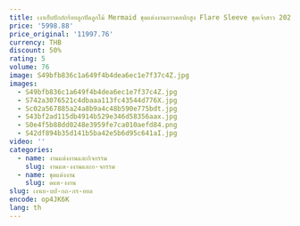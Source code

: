 ```yaml
---
title: เงาเย็บปักถักร้อยลูกปัดลูกไม้ Mermaid ชุดแต่งงานยาวคอปกสูง Flare Sleeve ชุดเจ้าสาว 2025 ที่กําหนดเองชุดสําหรับเจ้าสาว
price: '5998.88'
price_original: '11997.76'
currency: THB
discount: 50%
rating: 5
volume: 76
image: S49bfb836c1a649f4b4dea6ec1e7f37c4Z.jpg
images:
  - S49bfb836c1a649f4b4dea6ec1e7f37c4Z.jpg
  - S742a3076521c4dbaaa113fc43544d776X.jpg
  - Sc02a567885a24a8b9a4c48b590e775bdt.jpg
  - S43bf2ad115db4914b529e346d58356aax.jpg
  - S0e4f5b88dd0248e3959fe7ca010aefd84.png
  - S42df894b35d141b5ba42e5b6d95c641aI.jpg
video: ''
categories:
  - name: งานแต่งงานและกิจกรรม
    slug: งานแต-งงานและก-จกรรม
  - name: ชุดแต่งงาน
    slug: ดแต-งงาน
slug: เงาเย-บป-กถ-กร-อยล
encode: op4JK6K
lang: th
---
```

  